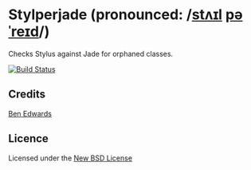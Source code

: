 # Stylperjade (pronounced: /[stʌɪl](http://click.reference.com/click/nn1ov4?clkpage=dic&clksite=dict&clkld=310:2&clkdest=http%3A%2F%2Fstatic.sfdict.com%2Fstaticrep%2Fdictaudio%2FS10%2FS1033800.mp3) [pəˈreɪd](http://click.reference.com/click/nn1ov4?clkpage=dic&clksite=dict&clkld=310:2&clkdest=http%3A%2F%2Fstatic.sfdict.com%2Fstaticrep%2Fdictaudio%2FP00%2FP0089700.mp3)/)

Checks Stylus against Jade for orphaned classes.

[![Build Status](https://travis-ci.org/benedfit/stylperjade.svg)](https://travis-ci.org/benedfit/stylperjade)


## Credits
[Ben Edwards](https://github.com/benedfit/)

## Licence
Licensed under the [New BSD License](http://opensource.org/licenses/bsd-license.php)
